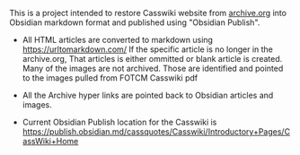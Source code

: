 This is a project intended to restore Casswiki website from [archive.org]( https://web.archive.org/web/20160315225039/http://thecasswiki.net/index.php?title=CassWiki:Home) into  Obsidian markdown format and published using "Obsidian Publish".
- All HTML articles are converted to markdown using https://urltomarkdown.com/
    If the specific article is no longer in the archive.org, That articles is either ommitted or blank article is created.
  Many of the images are not archived. Those are identified and pointed to the images pulled from FOTCM Casswiki pdf
- All the  Archive hyper links are pointed back to Obsidian articles and images.

- Current Obsidian Publish location for the Casswiki is https://publish.obsidian.md/cassquotes/Casswiki/Introductory+Pages/CassWiki+Home

